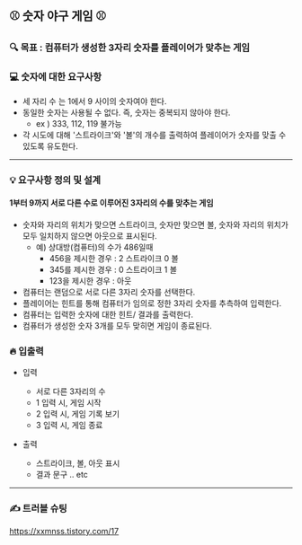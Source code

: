 ## ⚾ 숫자 야구 게임 ⚾

### 🔍 목표 : 컴퓨터가 생성한 3자리 숫자를 플레이어가 맞추는 게임

### 💻 숫자에 대한 요구사항
- 세 자리 수 는 1에서 9 사이의 숫자여야 한다.
- 동일한 숫자는 사용될 수 없다. 즉, 숫자는 중복되지 않아야 한다.
  - ex ) 333, 112, 119 불가능
- 각 시도에 대해 '스트라이크'와 '볼'의 개수를 출력하여 플레이어가 숫자를 맞출 수 있도록 유도한다.

---
### 💡 요구사항 정의 및 설계
#### 1부터 9까지 서로 다른 수로 이루어진 3자리의 수를 맞추는 게임
  - 숫자와 자리의 위치가 맞으면 스트라이크, 숫자만 맞으면 볼, 숫자와 자리의 위치가 모두 일치하지 않으면 아웃으로 표시된다.
    - 예) 상대방(컴퓨터)의 수가 486일때
        - 456을 제시한 경우 : 2 스트라이크 0 볼
        - 345를 제시한 경우 : 0 스트라이크 1 볼
        - 123을 제시한 경우 : 아웃
  - 컴퓨터는 랜덤으로 서로 다른 3자리 숫자를 선택한다.
  - 플레이어는 힌트를 통해 컴퓨터가 임의로 정한 3자리 숫자를 추측하여 입력한다.
  - 컴퓨터는 입력한 숫자에 대한 힌트/ 결과를 출력한다.
  - 컴퓨터가 생성한 숫자 3개를 모두 맞히면 게임이 종료된다.

### 🔥 입출력
  - 입력
    - 서로 다른 3자리의 수
    - 1 입력 시, 게임 시작
    - 2 입력 시, 게임 기록 보기
    - 3 입력 시, 게임 종료

  - 출력
    - 스트라이크, 볼, 아웃 표시
    - 결과 문구 .. etc

---
### ✍ 트러블 슈팅
https://xxmnss.tistory.com/17

